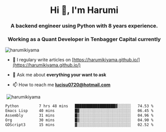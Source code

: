 <h1 align="center">Hi 👋, I'm Harumi</h1>
<h3 align="center">A backend engineer using <b>Python</b> with 8 years experience.</h3>
<h3 align="center">Working as a Quant Developer in <b>Tenbagger Capital</b> currently</h3>

<p align="left"> <img src="https://komarev.com/ghpvc/?username=harumikiyama" alt="harumikiyama" /> </p>


- 📝 I regulary write articles on [https://harumikiyama.github.io/](https://harumikiyama.github.io/)

- 💬 Ask me about **everything your want to ask**

- 📫 How to reach me **lucisu0720@hotmail.com**

<p>&nbsp;<img align="center" src="https://github-readme-stats.vercel.app/api?username=harumikiyama&show_icons=true" alt="harumikiyama" /></p>


<!--START_SECTION:waka-->

```txt
Python         7 hrs 48 mins   ██████████████████▓░░░░░░   74.53 %
Emacs Lisp     40 mins         █▓░░░░░░░░░░░░░░░░░░░░░░░   06.45 %
Assembly       31 mins         █▒░░░░░░░░░░░░░░░░░░░░░░░   04.96 %
Org            30 mins         █▒░░░░░░░░░░░░░░░░░░░░░░░   04.90 %
GDScript3      15 mins         ▓░░░░░░░░░░░░░░░░░░░░░░░░   02.52 %
```

<!--END_SECTION:waka-->

